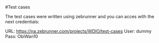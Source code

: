 #Test cases

The test cases were written using zebrunner and you can acces with the next credentials:

URL: https://na.zebrunner.com/projects/WDIO/test-cases
User: dummy
Pass: ObiWan10

